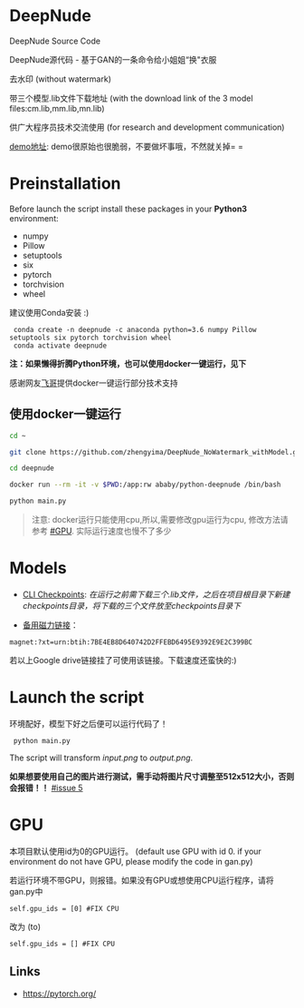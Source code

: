 
# DeepNude

DeepNude Source Code 

DeepNude源代码  - 基于GAN的一条命令给小姐姐“换"衣服

去水印 (without watermark) 

带三个模型.lib文件下载地址 (with the download link of the 3 model files:cm.lib,mm.lib,mn.lib)

供广大程序员技术交流使用 (for research and development communication)

[demo地址](http://39.105.149.229/): demo很原始也很脆弱，不要做坏事哦，不然就关掉= =

# Preinstallation

Before launch the script install these packages in your **Python3** environment:
- numpy
- Pillow
- setuptools
- six
- pytorch 
- torchvision
- wheel

建议使用Conda安装 :) 


```
 conda create -n deepnude -c anaconda python=3.6 numpy Pillow setuptools six pytorch torchvision wheel
 conda activate deepnude
```

**注：如果懒得折腾Python环境，也可以使用docker一键运行，见下**

感谢网友[飞哥](https://github.com/fizzday)提供docker一键运行部分技术支持

## 使用docker一键运行
```bash
cd ~

git clone https://github.com/zhengyima/DeepNude_NoWatermark_withModel.git deepnude

cd deepnude

docker run --rm -it -v $PWD:/app:rw ababy/python-deepnude /bin/bash

python main.py
```
> 注意: docker运行只能使用cpu,所以,需要修改gpu运行为cpu, 修改方法请参考 [#GPU](#gpu). 实际运行速度也慢不了多少

# Models

* [CLI Checkpoints](https://drive.google.com/open?id=1w6ZO47To4BGh67WjeFCTBZiGVMFrK_po): *在运行之前需下载三个.lib文件，之后在项目根目录下新建checkpoints目录，将下载的三个文件放至checkpoints目录下*

* [备用磁力链接](magnet:?xt=urn:btih:7BE4EB8D640742D2FFEBD6495E9392E9E2C399BC)：
```
magnet:?xt=urn:btih:7BE4EB8D640742D2FFEBD6495E9392E9E2C399BC
```

若以上Google drive链接挂了可使用该链接。下载速度还蛮快的:)


# Launch the script

环境配好，模型下好之后便可以运行代码了！

```
 python main.py
```

The script will transform *input.png* to *output.png*.

**如果想要使用自己的图片进行测试，需手动将图片尺寸调整至512x512大小，否则会报错！！**
[#issue 5](https://github.com/zhengyima/DeepNude_NoWatermark_withModel/issues/5)


# GPU

本项目默认使用id为0的GPU运行。 (default use GPU with id 0. if your environment do not have GPU, please modify the code in gan.py)

若运行环境不带GPU，则报错。如果没有GPU或想使用CPU运行程序，请将gan.py中

```
self.gpu_ids = [0] #FIX CPU
```

改为 (to)

```
self.gpu_ids = [] #FIX CPU
```

## Links
- https://pytorch.org/

